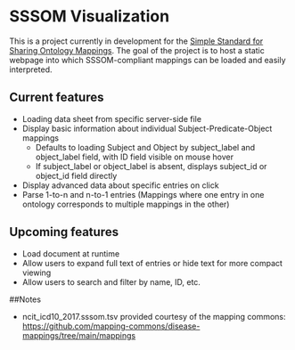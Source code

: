 # SSSOM Visualization
This is a project currently in development for the [Simple Standard for Sharing Ontology Mappings](https://github.com/mapping-commons/sssom).
The goal of the project is to host a static webpage into which SSSOM-compliant mappings can be loaded and easily interpreted.

## Current features
- Loading data sheet from specific server-side file
- Display basic information about individual Subject-Predicate-Object mappings
  - Defaults to loading Subject and Object by subject_label and object_label field, with ID field visible on mouse hover
  - If subject_label or object_label is absent, displays subject_id or object_id field directly
- Display advanced data about specific entries on click
- Parse 1-to-n and n-to-1 entries (Mappings where one entry in one ontology corresponds to multiple mappings in the other)

## Upcoming features
- Load document at runtime
- Allow users to expand full text of entries or hide text for more compact viewing
- Allow users to search and filter by name, ID, etc.

##Notes
- ncit_icd10_2017.sssom.tsv provided courtesy of the mapping commons: https://github.com/mapping-commons/disease-mappings/tree/main/mappings
